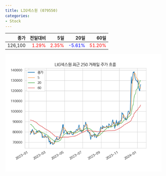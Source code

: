 ```yaml
---
title: LIG넥스원 (079550)
categories:
- Stock
---
```


|종가|전일대비|5일|20일|60일|
|---:|-------:|--:|---:|---:|
|126,100|<span style="color: red">1.29%</span>|<span style="color: red">2.35%</span>|<span style="color: blue">-5.61%</span>|<span style="color: red">51.20%</span>|


<!-- more -->

![079550](/assets/images/stock/079550.png)